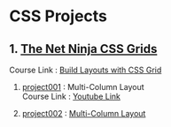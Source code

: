 # CSS Projects

## 1. [The Net Ninja CSS Grids](./TheNetNinja_CSS_Grids/ 'Goto The Net Ninja CSS Grids Directory')

Course Link : [Build Layouts with CSS Grid](https://youtube.com/playlist?list=PL4cUxeGkcC9hk02lFb6EkdXF2DYGl4Gg4/ 'Youtube Link')

1. [project001](./TheNetNinja_CSS_Grids/project001 'Goto project001 Directory') : Multi-Column Layout  
   Course Link : [Youtube Link](https://youtu.be/5cIMvD2ZDo0/ 'Multi-Column Layout')

2. [project002](./TheNetNinja_CSS_Grids/project002 'Goto project002 Directory') : [ Multi-Column Layout](https://youtu.be/5cIMvD2ZDo0/ 'Youtube link')
